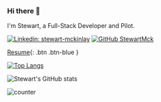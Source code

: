 ### Hi there 👋

I'm Stewart, a Full-Stack Developer and Pilot.



[![Linkedin: stewart-mckinlay](https://img.shields.io/badge/-stewart-mckinlay-blue?style=flat-square&logo=Linkedin&logoColor=white&link=https://www.linkedin.com/in/stewart-mckinlay/)](https://www.linkedin.com/in/stewart-mckinlay)
[![GitHub StewartMck](https://img.shields.io/github/followers/StewartMck?label=follow&style=social)](https://github.com/StewartMck)

[Resume](https://resume.creddle.io/resume/ixegloh48mh/){: .btn .btn-blue }

[![Top Langs](https://github-readme-stats.vercel.app/api/top-langs/?username=StewartMck)](https://github.com/StewartMck/github-readme-stats)

![Stewart's GitHub stats](https://github-readme-stats.vercel.app/api?username=StewartMck&show_icons=true&theme=dracula)





 ![counter](https://StewartMck.m.pipedream.net)
